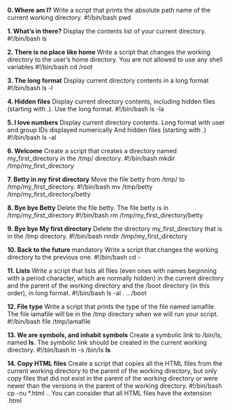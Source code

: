 **0. Where am I?**
Write a script that prints the absolute path name of the current working directory.
#!/bin/bash
pwd

**1. What’s in there?**
Display the contents list of your current directory.
#!/bin/bash
ls

**2. There is no place like home**
Write a script that changes the working directory to the user’s home directory.
You are not allowed to use any shell variables
#!/bin/bash
cd /root

**3. The long format**
Display current directory contents in a long format
#!/bin/bash
ls -l

**4. Hidden files**
Display current directory contents, including hidden files (starting with .). Use the long format.
#!/bin/bash
ls -la

**5. I love numbers**
Display current directory contents.
Long format
with user and group IDs displayed numerically
And hidden files (starting with .)
#!/bin/bash
ls -al


**6. Welcome**
Create a script that creates a directory named my_first_directory in the /tmp/ directory.
#!/bin/bash 
mkdir /tmp/my_first_directory

**7. Betty in my first directory**
Move the file betty from /tmp/ to /tmp/my_first_directory.
#!/bin/bash 
mv /tmp/betty /tmp/my_first_directory/betty

**8. Bye bye Betty**
Delete the file betty.
The file betty is in /tmp/my_first_directory
#!/bin/bash 
rm /tmp/my_first_directory/betty

**9. Bye bye My first directory**
Delete the directory my_first_directory that is in the /tmp directory.
#!/bin/bash 
rmdir /tmp/my_first_directory


**10. Back to the future**
mandatory
Write a script that changes the working directory to the previous one.
#!/bin/bash 
cd -

**11. Lists**
Write a script that lists all files (even ones with names beginning with a period character, which are normally hidden) in the current directory and the parent of the working directory and the /boot directory (in this order), in long format.
#!/bin/bash
ls -al . .. /boot

**12. File type**
Write a script that prints the type of the file named iamafile. The file iamafile will be in the /tmp directory when we will run your script.
#!/bin/bash 
file /tmp/iamafile

**13. We are symbols, and inhabit symbols**
Create a symbolic link to /bin/ls, named __ls__. The symbolic link should be created in the current working directory.
#!/bin/bash
ln -s /bin/ls __ls__


**14. Copy HTML files**
Create a script that copies all the HTML files from the current working directory to the parent of the working directory, but only copy files that did not exist in the parent of the working directory or were newer than the versions in the parent of the working directory.
#!/bin/bash 
cp -nu *.html ..
You can consider that all HTML files have the extension .html
